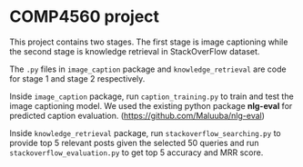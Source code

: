 # COMP4560 project 

This project contains two stages. The first stage is image captioning while the 
second stage is knowledge retrieval in StackOverFlow dataset.  

The `.py` files in `image_caption` package and `knowledge_retrieval` are code for stage 1 and 
stage 2 respectively.

Inside `image_caption` package, run `caption_training.py` to train and test the image 
captioning model. We used the existing python package **nlg-eval** for predicted caption evaluation. 
(https://github.com/Maluuba/nlg-eval)

Inside `knowledge_retrieval` package, run `stackoverflow_searching.py` to provide top 5 relevant
posts given the selected 50 queries and run `stackoverflow_evaluation.py` to get top 5 accuracy 
and MRR score.

